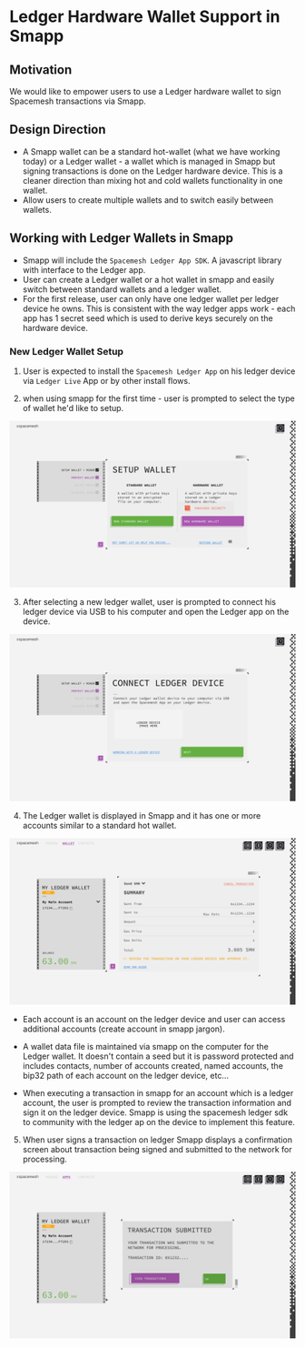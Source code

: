 # Ledger Hardware Wallet Support in Smapp

## Motivation
We would like to empower users to use a Ledger hardware wallet to sign Spacemesh transactions via Smapp.

## Design Direction
- A Smapp wallet can be a standard hot-wallet (what we have working today) or a Ledger wallet - a wallet which is managed in Smapp but signing transactions is done on the Ledger hardware device. This is a cleaner direction than mixing hot and cold wallets functionality in one wallet.
- Allow users to create multiple wallets and to switch easily between wallets.

## Working with Ledger Wallets in Smapp

- Smapp will include the `Spacemesh Ledger App SDK`. A javascript library with interface to the Ledger app.
- User can create a Ledger wallet or a hot wallet in smapp and easily switch between standard wallets and a ledger wallet.
- For the first release, user can only have one ledger wallet per ledger device he owns. This is consistent with the way ledger apps work - each app has 1 secret seed which is used to derive keys securely on the hardware device.

### New Ledger Wallet Setup

1. User is expected to install the `Spacemesh Ledger App` on his ledger device via `Ledger Live` App or by other install flows.

2. when using smapp for the first time - user is prompted to select the type of wallet he'd like to setup.

![](./resources/ledger_Wallet/smapp_create_new_wallet.png)

3. After selecting a new ledger wallet, user is prompted to connect his ledger device via USB to his computer and open the Ledger app on the device.

![](./resources/ledger_Wallet/smapp_connect_ledger_device.png)

4. The Ledger wallet is displayed in Smapp and it has one or more accounts similar to a standard hot wallet.

![](./resources/ledger_Wallet/smapp_sign_with_ledger.png)

- Each account is an account on the ledger device and user can access additional accounts (create account in smapp jargon).

- A wallet data file is maintained via smapp on the computer for the Ledger wallet. It doesn't contain a seed but it is password protected and includes contacts, number of accounts created, named accounts, the bip32 path of each account on the ledger device, etc...

- When executing a transaction in smapp for an account which is a ledger account, the user is prompted to review the transaction information and sign it on the ledger device. Smapp is using the spacemesh ledger sdk to community with the ledger ap on the device to implement this feature.

5. When user signs a transaction on ledger Smapp displays a confirmation screen about transaction being signed and submitted to the network for processing.

![](./resources/ledger_Wallet/smapp_ledger_tx_submitted.png)
